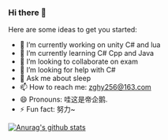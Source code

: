 ### Hi there 👋

Here are some ideas to get you started:

- 🔭 I’m currently working on unity C# and lua
- 🌱 I’m currently learning C# Cpp and Java
- 👯 I’m looking to collaborate on exam
- 🤔 I’m looking for help with C#
- 💬 Ask me about sleep
- 📫 How to reach me: zghy256@163.com
- 😄 Pronouns: 哇这是帝企鹅.
- ⚡ Fun fact:  努力~

[![Anurag's github stats](https://github-readme-stats.vercel.app/api?username=zhaoguohao)](https://github.com/anuraghazra/github-readme-stats)
